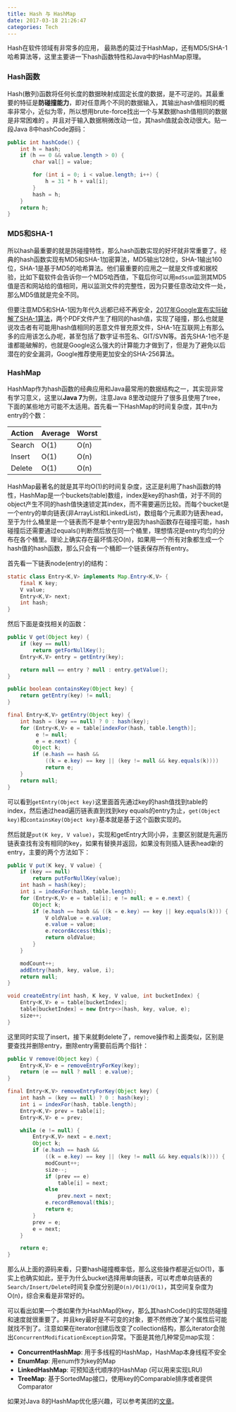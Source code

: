 ```yaml
---
title: Hash 与 HashMap
date: 2017-03-18 21:26:47
categories: Tech
---
```


Hash在软件领域有非常多的应用， 最熟悉的莫过于HashMap，还有MD5/SHA-1哈希算法等，这里主要讲一下hash函数特性和Java中的HashMap原理。

<!-- more -->

### Hash函数

Hash(散列)函数将任何长度的数据映射成固定长度的数据，是不可逆的。其最重要的特征是**防碰撞能力**，即对任意两个不同的数据输入，其输出hash值相同的概率非常小，近似为零，所以想用brute-force找出一个与某数据hash值相同的数据是非常困难的 。并且对于输入数据稍微改动一位，其hash值就会改动很大。贴一段Java 8中hashCode源码：

```java
public int hashCode() {
    int h = hash;
    if (h == 0 && value.length > 0) {
        char val[] = value;

        for (int i = 0; i < value.length; i++) {
            h = 31 * h + val[i];
        }
        hash = h;
    }
    return h;
}
```

### MD5和SHA-1

所以hash最重要的就是防碰撞特性，那么hash函数实现的好坏就非常重要了。经典的hash函数实现有MD5和SHA-1加密算法，MD5输出128位，SHA-1输出160位，SHA-1是基于MD5的哈希算法。他们最重要的应用之一就是文件或和据校验，比如下载软件会告诉你一个MD5哈西值，下载后你可以用`md5sum`监测其MD5值是否和网站给的值相同，用以监测文件的完整性，因为只要任意改动文件一处，那么MD5值就是完全不同。

但要注意MD5和SHA-1因为年代久远都已经不再安全，[2017年Google宣布实际破解了SHA-1算法](https://security.googleblog.com/2017/02/announcing-first-sha1-collision.html)，两个PDF文件产生了相同的hash值，实现了碰撞，那么也就是说攻击者有可能用hash值相同的恶意文件冒充原文件，SHA-1在互联网上有那么多的应用该怎么办呢，甚至包括了数字证书签名、GIT/SVN等。首先SHA-1也不是谁都能破解的，也就是Google这么强大的计算能力才做到了，但是为了避免以后潜在的安全漏洞，Google推荐使用更加安全的SHA-256算法。

### HashMap

HashMap作为hash函数的经典应用和Java最常用的数据结构之一，其实现非常有学习意义，这里以**Java 7**为例，注意Java 8里改动提升了很多且使用了tree，下面的某些地方可能不太适用。首先看一下HashMap的时间复杂度，其中n为entry的个数：

| Action | Average | Worst |
| :----- | ------- | ----- |
| Search | O(1)    | O(n)  |
| Insert | O(1)    | O(n)  |
| Delete | O(1)    | O(n)  |

HashMap最著名的就是其平均O(1)的时间复杂度，这正是利用了hash函数的特性，HashMap是一个buckets(table)数组，index是key的hash值，对于不同的object产生不同的hash值快速锁定其index，而不需要遍历比较。而每个bucket是一个entry的单向链表(非ArrayList和LinkedList)，数组每个元素即为链表head，至于为什么桶里是一个链表而不是单个entry是因为hash函数存在碰撞可能，hash碰撞后还需要通过equals()判断然后放在同一个桶里，理想情况是entry均匀的分布在各个桶里。理论上确实存在最坏情况O(n)，如果用一个所有对象都生成一个hash值的hash函数，那么只会有一个桶即一个链表保存所有entry。

首先看一下链表node(entry)的结构：

```java
static class Entry<K,V> implements Map.Entry<K,V> {
    final K key;
    V value;
    Entry<K,V> next;
    int hash;
}
```

然后下面是查找相关的函数：

```java
public V get(Object key) {
    if (key == null)
        return getForNullKey();
    Entry<K,V> entry = getEntry(key);

    return null == entry ? null : entry.getValue();
}

public boolean containsKey(Object key) {
    return getEntry(key) != null;
}

final Entry<K,V> getEntry(Object key) {
    int hash = (key == null) ? 0 : hash(key);
    for (Entry<K,V> e = table[indexFor(hash, table.length)];
         e != null;
         e = e.next) {
        Object k;
        if (e.hash == hash &&
            ((k = e.key) == key || (key != null && key.equals(k))))
            return e;
    }
    return null;
}
```

可以看到`getEntry(Object key)`这里面首先通过key的hash值找到table的index，然后通过head遍历链表直到找到key equals的entry为止，`get(Object key)`和`containsKey(Object key)`基本就是基于这个函数实现的。

然后就是`put(K key, V value)`，实现和getEntry大同小异，主要区别就是先遍历链表查找有没有相同的key，如果有替换并返回，如果没有则插入链表head新的entry，主要的两个方法如下：

```java
public V put(K key, V value) {
    if (key == null)
        return putForNullKey(value);
    int hash = hash(key);
    int i = indexFor(hash, table.length);
    for (Entry<K,V> e = table[i]; e != null; e = e.next) {
        Object k;
        if (e.hash == hash && ((k = e.key) == key || key.equals(k))) {
            V oldValue = e.value;
            e.value = value;
            e.recordAccess(this);
            return oldValue;
        }
    }

    modCount++;
    addEntry(hash, key, value, i);
    return null;
}

void createEntry(int hash, K key, V value, int bucketIndex) {
    Entry<K,V> e = table[bucketIndex];
    table[bucketIndex] = new Entry<>(hash, key, value, e);
    size++;
}
```

这里同时实现了insert，接下来就剩delete了，remove操作和上面类似，区别是要查找并删除entry，删除entry需要前后两个指针：

```java
public V remove(Object key) {
    Entry<K,V> e = removeEntryForKey(key);
    return (e == null ? null : e.value);
}

final Entry<K,V> removeEntryForKey(Object key) {
    int hash = (key == null) ? 0 : hash(key);
    int i = indexFor(hash, table.length);
    Entry<K,V> prev = table[i];
    Entry<K,V> e = prev;

    while (e != null) {
        Entry<K,V> next = e.next;
        Object k;
        if (e.hash == hash &&
            ((k = e.key) == key || (key != null && key.equals(k)))) {
            modCount++;
            size--;
            if (prev == e)
                table[i] = next;
            else
                prev.next = next;
            e.recordRemoval(this);
            return e;
        }
        prev = e;
        e = next;
    }

    return e;
}
```

那么从上面的源码来看，只要hash碰撞概率低，那么这些操作都是近似O(1)，事实上也确实如此，至于为什么bucket选择用单向链表，可以考虑单向链表的`Search/Insert/Delete`时间复杂度分别是`O(n)/O(1)/O(1)`，其空间复杂度为O(n)，综合来看是非常好的。

可以看出如果一个类如果作为HashMap的key，那么其hashCode()的实现防碰撞和速度就很重要了。并且key最好是不可变的对象，要不然修改了某个属性后可能就找不到了。注意如果在iterator创建后改变了collection结构，那么iterator会抛出`ConcurrentModificationException`异常。下面是其他几种常见map实现：

- **ConcurrentHashMap**: 用于多线程的HashMap，HashMap本身线程不安全
- **EnumMap**: 用enum作为key的Map
- **LinkedHashMap**: 可预知迭代顺序的HashMap (可以用来实现LRU)
- **TreeMap**: 基于SortedMap接口，使用key的Comparable排序或者提供Comparator

如果对Java 8的HashMap优化感兴趣，可以参考美团的[文章](https://zhuanlan.zhihu.com/p/21673805)。
